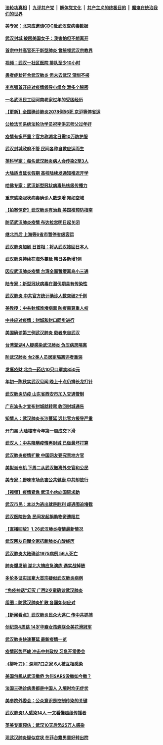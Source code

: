 ####  [法轮功真相](../../../../basic/blob/master/README.md?t=01270513) &nbsp;|&nbsp; [九评共产党](../../../../9ping.md/blob/master/README.md?t=01270513) &nbsp;|&nbsp; [解体党文化](../../../../jtdwh.md/blob/master/README.md?t=01270513)  &nbsp;|&nbsp; [共产主义的终极目的](../../../../gczydzjmd.md/blob/master/README.md?t=01270513) &nbsp;|&nbsp; [魔鬼在统治我们的世界](../../../../mgztzwmdsj.md/blob/master/README.md?t=01270513) 

#### [美专家：北京应邀请CDC赴武汉查病毒数据](../pages/nsc413/n11823582.md?t=01270513) 

#### [武汉封城 被困美国女子：我害怕但不想离开](../pages/nsc413/n11823270.md?t=01270513) 

#### [首宗中共高官死于新型肺炎 曾统领武汉宗教界](../pages/nsc413/n11823500.md?t=01270513) 

#### [视频：武汉一社区医院  排队至少10小时](../pages/nsc413/n11823384.md?t=01270513) 

#### [患者症状符合武汉肺炎 但未去武汉 深圳不报](../pages/nsc413/n11823455.md?t=01270513) 

#### [李克强首开应对疫情领导小组会 泄多个秘密](../pages/nsc413/n11823181.md?t=01270513) 

#### [一名武汉民工回河南老家过年的受困经历](../pages/nsc413/n11823382.md?t=01270513) 

#### [【更新】全国确诊肺炎2078例56死 京沪等停省运](../pages/nsc413/n11801312.md?t=01270513) 

#### [公检法司系统法轮功学员祝李洪志师父过年好](../pages/nsc413/n11821092.md?t=01270513) 

#### [疫情有多严重？官方称湖北日需10万防护服](../pages/nsc413/n11823300.md?t=01270513) 

#### [武汉封城政府不管 民间各种自救应运而生](../pages/nsc413/n11823110.md?t=01270513) 

#### [英科学家：每名武汉肺炎病人会传染2至3人](../pages/nsc413/n11823241.md?t=01270513) 

#### [大陆适当延长假期 高校陆续发通知推迟开学](../pages/nsc413/n11823156.md?t=01270513) 

#### [哈佛专家：武汉新型冠状病毒热核级传播力](../pages/nsc413/n11822813.md?t=01270513) 

#### [重庆感染冠状病毒确诊人数速增 宛如空城](../pages/nsc413/n11822640.md?t=01270513) 

#### [【拍案惊奇】武汉肺炎有治愈 美国推预防指南](../pages/nsc413/n11823054.md?t=01270513) 


#### [防范武汉肺炎疫情 布达拉宫明日起关闭](../pages/nsc413/n11823052.md?t=01270513) 

#### [继北京后 上海等6省市暂停省级客运](../pages/nsc413/n11823016.md?t=01270513) 

#### [武汉肺炎加剧 日首相：将从武汉接回日本人](../pages/nsc413/n11823082.md?t=01270513) 

#### [武汉肺炎持续在海外蔓延 韩日各新增1例](../pages/nsc413/n11822015.md?t=01270513) 

#### [因应武汉肺炎疫情 台湾全面暂缓离岛小三通](../pages/nsc413/n11823043.md?t=01270513) 

#### [陆专家：新型冠状病毒在潜伏期具有传染性](../pages/nsc413/n11822998.md?t=01270513) 

#### [武汉肺炎 中共官方统计确诊人数突破2千例](../pages/nsc413/n11822736.md?t=01270513) 

#### [美教授：中共封城难堵病毒 防疫需尊重人权](../pages/nsc413/n11821954.md?t=01270513) 

#### [中共应对疫情：封城和封口同步进行](../pages/nsc413/n11822909.md?t=01270513) 

#### [美国确诊第三例武汉肺炎 患者来自武汉](../pages/nsc413/n11822893.md?t=01270513) 

#### [台湾澎湖4人疑感染武汉肺炎 负压病房隔离](../pages/nsc413/n11822900.md?t=01270513) 

#### [防武汉肺炎 台2类人员居家隔离违者重惩](../pages/nsc413/n11822834.md?t=01270513) 

#### [发瘟疫财 北京一药店10只口罩卖850元](../pages/nsc413/n11822511.md?t=01270513) 

#### [年初一陈秋实武汉见闻 晚上十点仍排长龙打针](../pages/nsc413/n11822785.md?t=01270513) 

#### [武汉肺炎防疫 山东省西安市加入交通管制](../pages/nsc413/n11822749.md?t=01270513) 

#### [广东汕头才宣布封城就转弯 收回封城通告](../pages/nsc413/n11821947.md?t=01270513) 

#### [知情人：武汉肺炎长沙蔓延 远比官方报导严重](../pages/nsc413/n11821331.md?t=01270513) 

#### [开门黑 大陆楼市今年第一周成交下滑](../pages/nsc413/n11821921.md?t=01270513) 

#### [武汉人：中共隐瞒疫情再封城 已做最坏打算](../pages/nsc413/n11821932.md?t=01270513) 

#### [武汉肺炎疫情扩散 中国网友要究责地方官](../pages/nsc413/n11822103.md?t=01270513) 

#### [美拟派专机 下周二从武汉撤离外交官和公民](../pages/nsc413/n11822127.md?t=01270513) 

#### [美专家：野味市场危害公共健康 中共却放行](../pages/nsc413/n11821787.md?t=01270513) 

#### [【视频】疫情紧急 武汉小伙向国际求助](../pages/nsc413/n11821688.md?t=01270513) 

#### [武汉市民：本以为逃出就是胜利 却遇围追堵截](../pages/nsc413/n11821729.md?t=01270513) 

#### [武汉医院告急 民间发起捐助物资遭阻拦](../pages/nsc413/n11821665.md?t=01270513) 

#### [【直播回放】1.26武汉肺炎疫情最新情况](../pages/nsc413/n11821578.md?t=01270513) 

#### [武汉网友自曝全家抗新肺炎心酸经历](../pages/nsc413/n11821613.md?t=01270513) 

#### [武汉肺炎大陆确诊1975病例 56人死亡](../pages/nsc413/n11821627.md?t=01270513) 

#### [肺炎爆发前 湖北大搞应急演练 遇实战掉链](../pages/nsc413/n11821381.md?t=01270513) 

#### [多伦多证实加拿大首宗疑似武汉肺炎病例](../pages/nsc413/n11821533.md?t=01270513) 

#### [“免疫神话”幻灭 广西2岁童确诊武汉肺炎](../pages/nsc413/n11821450.md?t=01270513) 

#### [组图：防武汉肺炎扩散 各国如何应对](../pages/nsc413/n11821212.md?t=01270513) 

#### [【新闻看点】武汉肺炎民众大逃亡 传中共抓捕](../pages/nsc413/n11819138.md?t=01270513) 

#### [创纪录4周跳 14岁华裔女孩蝉联全美花滑冠军](../pages/nsc413/n11821419.md?t=01270513) 

#### [武汉肺炎快速蔓延 最新疫情一览](../pages/nsc413/n11821203.md?t=01270513) 

#### [疫情形势严峻 冲击中共政权 习急开常委会](../pages/nsc413/n11821292.md?t=01270513) 

#### [《柳叶刀》：深圳7口之家 6人被互相感染](../pages/nsc413/n11821342.md?t=01270513) 

#### [美国包机从武汉撤侨 为何SARS没撤如今撤？](../pages/nsc413/n11821347.md?t=01270513) 

#### [法国三确诊病患都是中国人 入境时均无症状](../pages/nsc413/n11821313.md?t=01270513) 

#### [美参院外委会：公众意识是控制传染的关键](../pages/nsc413/n11821267.md?t=01270513) 

#### [武汉肺炎1人感染14人 一文看懂超级传播者](../pages/nsc413/n11821286.md?t=01270513) 

#### [英美专家预估：武汉10天后恐25万人感染](../pages/nsc413/n11821246.md?t=01270513) 

#### [现武汉肺炎疑似症状 在菲台籍男童好转出院](../pages/nsc413/n11821205.md?t=01270513) 

